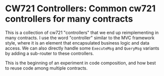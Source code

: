 # CW721 Controllers: Common cw721 controllers for many contracts

This is a collection of cw721 "controllers" that we end up reimplementing in 
many contracts. I use the word "controller" similar to the MVC framework
style, where it is an element that encapsulated business logic and data access.
We can also directly handle some `ExecuteMsg` and `QueryMsg` variants by
adding a sub-router to these controllers.

This is the beginning of an experiment in code composition, and how best to
reuse code among multiple contracts.
